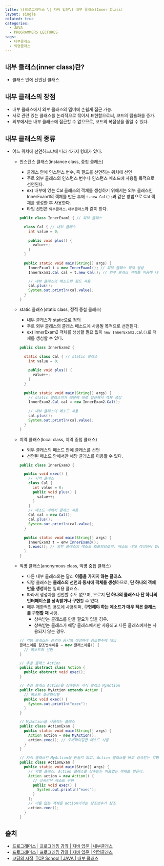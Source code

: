 ```yaml
---
title: \[프로그래머스 \| 자바 입문\] 내부 클래스(Inner Class)
layout: single
related: true
categories:
  - JAVA
  - PROGRAMMERS LECTURES
tags:
  - 내부클래스
  - 익명클래스 
---
```


## 내부 클래스(inner class)란?
- 클래스 안에 선언된 클래스.

## 내부 클래스의 장점
- 내부 클래스에서 외부 클래스의 멤버에 손쉽게 접근 가능.
- 서로 관련 있는 클래스를 논리적으로 묶어서 표현함으로써, 코드의 캡슐화를 증가.
- 외부에서는 내부 클래스에 접근할 수 없으므로, 코드의 복잡성을 줄일 수 있다.

## 내부 클래스의 종류
- 어느 위치에 선언하느냐에 따라 4가지 형태가 있다.
  - 인스턴스 클래스(instance class, 중첩 클래스)
    - 클래스 안에 인스턴스 변수, 즉 필드를 선언하는 위치에 선언
    - 주로 외부 클래스의 인스턴스 변수나 인스턴스 메소드에 사용될 목적으로 선언된다.
    - ex) 내부에 있는 Cal 클래스의 객체를 생성하기 위해서는 외부 클래스인 InnerExam1의 객체를 만든 후에 `t.new Cal();`과 같은 방법으로 Cal 객체를 생성한 후 사용한다.
    - 타입 선언은 `외부클래스.내부클래스`와 같이 한다.
    
    ```java
    public class InnerExam1 { // 외부 클래스
    
      class Cal { // 내부 클래스
        int value = 0;
        
        public void plus() {
          value++;
        }
      }
      
      public static void main(String[] args) {
        InnerExam1 t = new InnerExam1(); // 외부 클래스 객체 생성
        InnerExam1.Cal cal = t.new Cal(); // 외부 클래스 객체를 이용해 내부 클래스 객체 생성

        // 내부 클래스의 메소드와 필드 사용
        cal.plus();
        System.out.println(cal.value);
      }
    }
    ```
    
  - static 클래스(static class, 정적 중첩 클래스)
    - 내부 클래스가 static으로 정의
    - 주로 외부 클래스의 클래스 메소드에 사용될 목적으로 선언된다.
    - ex) InnerExam2 객체를 생성할 필요 없이 `new InnerExam2.Cal()`로 객체를 생성할 수 있다.
    
    ```java
    public class InnerExam2 {
      
      static class Cal { // static 클래스
        int value = 0;
        
        public void plus() {
          value++;
        }
      }
      
      public static void main(String[] args) {
        // static 클래스이기 때문에 바로 접근해서 객체 생성
        InnerExam2.Cal cal = new InnerExam2.Cal();
        
        // 내부 클래스의 메소드 사용
        cal.plus();
        System.out.println(cal.value);
      }
    }
    ```
    
  - 지역 클래스(local class, 지역 중첩 클래스)
    - 외부 클래스의 메소드 안에 클래스를 선언
    - 선언된 메소드 안에서만 해당 클래스를 이용할 수 있다.
    
    ```java
    public class InnerExam3 {

      public void exec() {
        // 지역 클래스
        class Cal {
          int value = 0;
          public void plus() {
            value++;
          }
        }
        // 메소드 내에서 클래스 사용
        Cal cal = new Cal();
        cal.plus();
        System.out.println(cal.value);
      }
      
      public static void main(String[] args) {
        InnerExam3 t = enw InnerExam3();
        t.exec(); // 외부 클래스의 메소드 호출함으로써, 메소드 내에 생성되어 있는 클래스 이용
      }
    }
    ```
  
  - 익명 클래스(anonymous class, 익명 중첩 클래스)
    - 다른 내부 클래스와는 달리 **이름을 가지지 않는 클래스**.
    - 익명 클래스는 **클래스의 선언과 동시에 객체를 생성**하므로, **단 하나의 객체만을 생성**하는 일회용 클래스.
    - 따라서 생성자를 선언할 수도 없으며, 오로지 **단 하나의 클래스나 단 하나의 인터페이스를 상속받거나 구현**할 수 있다.
    - 매우 제한적인 용도에 사용되며, **구현해야 하는 메소드가 매우 적은 클래스를 구현할 때** 사용.
      - 상속받는 클래스를 만들 필요가 없을 경우.
      - 상속받는 클래스가 해당 클래스에서만 사용되고 다른 클래스에서는 사용되지 않는 경우.
    
    ```java
    // 익명 클래스는 선언과 동시에 생성하여 참조변수에 대입
    클래스이름 참조변수이름 = new 클래스이름() {
      // 메소드의 선언
    }
    ```
    
    ```java
    // 추상 클래스 Action
    public abstract class Action {
      public abstract void exec();
    }
    
    // 추상 클래스 Action을 상속받는 자식 클래스 MyAction
    public class MyAction extends Action {
      // 메소드 오버라이딩
      public void exec() {
        System.out.println("exec");
      }
    }
    
    // MyAction을 사용하는 클래스
    public class ActionExam {
      public static void main(String[] args) {
        Action action = new MyAction();
        action.exec(); // 오버라이딩한 메소드 사용
      }
    }
    
    // 자식 클래스인 MyAction을 만들지 않고, Action 클래스를 바로 상속받는 익명 클래스를 만들어서 사용
    public class ActionExam {
      public static void main(Strin[] args) {
        // 익명 클래스. Action 클래스를 상속받는 이름없는 객체를 만든다.
        Action action = new Action() {
          // 상속받은 메소드 구현
          public void exec() {
            System.out.println("exec");
          }
        };
        // 이름 없는 객체를 action이라는 참조변수가 참조
        action.exec();
      }
    }
    ```

## 출처
- [프로그래머스 \| 프로그래밍 강의 \| 자바 입문 \| 내부클래스](https://programmers.co.kr/learn/courses/5/lessons/242)
- [프로그래머스 \| 프로그래밍 강의 \| 자바 입문 \| 익명클래스](https://programmers.co.kr/learn/courses/5/lessons/243)
- [코딩의 시작, TCP School \| JAVA \| 내부 클래스](https://www.tcpschool.com/java/java_usingClass_innerClass)
